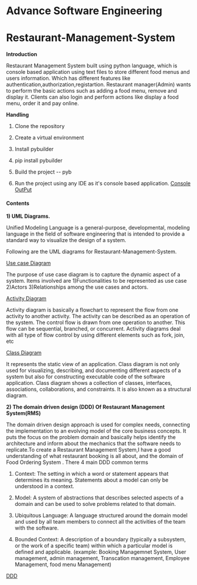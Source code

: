 # Advance Software Engineering
# Restaurant-Management-System
**Introduction**

Restaurant Management System built using python language, which is console based application using text files to store different food menus and users information.
Which has different features like authentication,authorization,registartion. Restaurant manager(Admin) wants to perform the basic actions such as 
adding a food menu, remove  and display it. Clients  can also login and perform actions like display a food menu,  order it and pay online.

**Handling**

1. Clone the repository

2. Create a virtual environment

3. Install pybuilder

4. pip install pybuilder

5. Build the project -- pyb 

6. Run the project using any IDE as it's console based application.
[Console OutPut](https://github.com/StudentDS3/Restaurant-Management-System)

#### Contents
**1) UML Diagrams.**

Unified Modeling Language is a general-purpose, developmental, modeling language in the field of software engineering that is intended to provide a standard way to visualize the design of a system.

Following are the UML diagrams for Restaurant-Management-System.

[Use case Diagram](https://github.com/StudentDS3/Restaurant-Management-System) 

The purpose of use case diagram is to capture the dynamic aspect of a system.
Items involved are 1)Functionalities to be represented as use case 2)Actors 3)Relationships among the use cases and actors.

[Activity Diagram](https://github.com/StudentDS3/Restaurant-Management-System)

Activity diagram is basically a flowchart to represent the flow from one activity to another activity. The activity can be described as an operation of the system.
The control flow is drawn from one operation to another. This flow can be sequential, branched, or concurrent. Activity diagrams deal with all type of flow control by using different elements such as fork, join, etc
      
[Class Diagram](https://github.com/StudentDS3/Restaurant-Management-System)

 It represents the static view of an application. Class diagram is not only used for visualizing, describing, and documenting different aspects of a system but also for constructing executable code of the software application.
 Class diagram shows a collection of classes, interfaces, associations, collaborations, and constraints. It is also known as a structural diagram.

**2) The domain driven design (DDD) Of Restaurant Management System(RMS)**

The domain driven design approach is used for complex needs, connecting the implementation to an evolving model of the core business concepts. It puts the focus on the problem domain and basically helps identify the architecture and inform about the mechanics that the software needs to replicate.To create a Restaurant Management System,I have a good understanding of what restaurant booking is all about, and the domain of Food Ordering System .
There 4 main DDD common terms

   1. Context: The setting in which a word or statement appears that determines its meaning. Statements about a model can only be understood in a context.
               
   2. Model: A system of abstractions that describes selected aspects of a domain and can be used to solve problems related to that domain.
   
   3. Ubiquitous Language: A language structured around the domain model and used by all team members to connect all the activities of the team with the software.
                          
   4. Bounded Context: A description of a boundary (typically a subsystem, or the work of a specific team) within which a particular model is defined and applicable.
                       (example: Booking Managemnet System, User management, admin management, Transcation management, Employee Management, food menu Management)
    
[DDD](https://github.com/StudentDS3/Restaurant-Management-System)